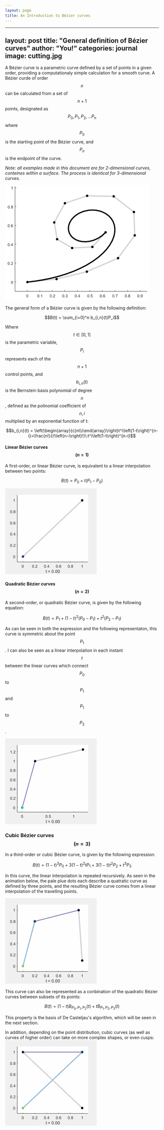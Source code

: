 ```yaml
---
layout: page
title: An Introduction to Bézier curves
---
```



---
layout: post
title: "General definition of Bézier curves"
author: "You!"
categories: journal
image: cutting.jpg
---


A Bézier curve is a parametric curve defined by a set of points in a given order, providing a computationaly simple calculation for a smooth curve. A Bézier curde of order $$n$$ can be calculated from a set of $$n+1$$ points, designated as $$P_0, P_1, P_2, ... P_n$$ where $$P_0$$ is the starting point of the Bézier curve, and $$P_n$$ is the endpoint of the curve.

*Note: all examples made in this document are for 2-dimensional curves, conteines within a surface. The process is identical for 3-dimensional curves.*

![bezier curve](./assets/img/bezier/clas14.png)


The general form of a Bézier curve is given by the following definition:

$$B(t) = \sum_{i=0}^n b_{i,n}(t)P_i$$

Where $$t \in [0,1]$$ is the parametric variable, $$P_i$$ represents each of the $$n+1$$ control points, and $$b_{i,n}(t)$$ is the Bernstein basis polynomial of degree $$n$$, defined as the polinomial coefficient of $$n,i$$ multiplied by an exponential function of t:

$$b_{i,n}(t) = \left(\begin{array}{c}n\\i\end{array}\right)t^i\left(1-t\right)^{n-i}=\frac{n!}{i!\left(n-i\right)!}\:t^i\left(1-t\right)^{n-i}$$


#### Linear Bézier curves $$(n=1)$$
A first-order, or linear Bézier curve, is equivalent to a linear interpolation between two points:

$$B(t) = P_0 + t\left(P_1 - P_0\right)$$

![linear](./assets/img/bezier/linear.gif)

#### Quadratic Bézier curves $$(n=2)$$
A second-order, or quadratic Bézier curve, is given by the following equation:

$$B(t) = P_1 + (1-t)^2\left(P_0-P_1\right) + t^2\left(P_2 - P_1\right)$$

As can be seen in both the expression and the following representaton, this curve is symmetric about the point $$P_1$$. I can also be seen as a linear interpolation in each instant $$t$$ between the linear curves which connect $$P_0$$ to $$P_1$$ and $$P_1$$ to $$P_2$$.

![quadratic](./assets/img/bezier/quad.gif)

### Cubic Bézier curves $$(n=3)$$
In a third-order or cubic Bézier curve, is given by the following expression:

$$B(t) = (1-t)^3P_0+3(1-t)^2 t P_1 +3(1-t)t^2P_2 + t^3P_3$$

In this curve, the linear interpolation is repeated recursively. As seen in the animation below, the pale plue dots each describe a quatratic curve as defined by three points, and the resulting Bézier curve comes from a linear interpolation of the travelling points.

![cubic](./assets/img/bezier/cubic.gif)

This curve can also be represented as a conbination of the quadratic Bézier curves between subsets of its points:

$$B(t) = (1-t)B_{P_0,P_1,P_2}(t) + tB_{P_1,P_2,P_3}(t)$$

This property is the basis of De Casteljau's algorithm, which will be seen in the next section.

In addition, depending on the point distribution, cubic curves (as well as curves of higher order) can take on more complex shapes, or even cusps:
![cubic](./assets/img/bezier/cusp.gif)
